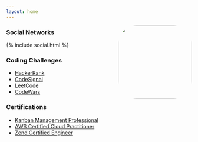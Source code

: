```yaml
---
layout: home
---
```


<img align="right" width="200" height="200" style="border-radius: 25%" src="https://avatars.githubusercontent.com/u/187856?s=460&v=4">

### Social Networks

{% include social.html %}

### Coding Challenges

* [HackerRank](https://hackerrank.com/sibprogrammer)
* [CodeSignal](https://app.codesignal.com/profile/sibprogrammer)
* [LeetCode](https://leetcode.com/sibprogrammer/)
* [CodeWars](https://www.codewars.com/users/sibprogrammer)

### Certifications

* [Kanban Management Professional](https://edu.kanban.university/user/51065/8/qualification-certificate)
* [AWS Certified Cloud Practitioner](https://www.youracclaim.com/badges/37c8ad4e-3513-451d-897e-c304bcbf8aa7/linked_in_profile)
* [Zend Certified Engineer](http://www.zend.com/en/yellow-pages/ZEND004653)